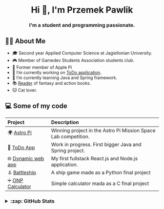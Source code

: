 <h1 align="center">Hi 👋, I'm Przemek Pawlik</h1>
<h3 align="center">I'm a student and programming passionate.</h3>

## 🙋‍♂️ About Me
- 🎓 Second year Applied Computer Science at Jagiellonian University.
- 🎮 Member of Gamedev Students Association students club.
- 🚀 Former member of Apple Pi
- 🔭 I’m currently working on [ToDo application](https://github.com/bestemic/todo-app).
- 🌱 I’m currently learning Java and Spring framework.
- 📚 [Reader](https://lubimyczytac.pl/profil/2078277/bestemic) of fantasy and action books.
- 🐱 Cat lover.

## 💻 Some of my code
|**Project**|**Description**|
|:----------|:----|
| 🌍 [Astro Pi](https://github.com/bestemic/AstroPi_MissionSpaceLab_2018-19) | Winning project in the Astro Pi Mission Space Lab competition. |
| 📝 [ToDo App](https://github.com/bestemic/todo-app) | Work in progress. First bigger Java and Spring project. |
| 🌐 [Dynamic web app](https://github.com/bestemic/dynamic-project-TechnikiWWW) | My first fullstack React.js and Node.js application. |
| ⚓ [Battleship](https://github.com/bestemic/shipbattles-project-JezykPython) | A ship game made as a Python final project |
| ➗ [ONP Calculator](https://github.com/bestemic/onpcalculator-project-JezykC) | Simple calculator mada as a C final project |

<h3>
<details>
  <summary> :zap: GitHub Stats</summary>

  <img align="left" alt="bestemic GitHub Stats" src="https://github-readme-stats.vercel.app/api?username=bestemic&show_icons=true&count_private=true&include_all_commits=true&hide_border=false&title_color=ff652f&icon_color=FFE400&bg_color=09131B&text_color=ffffff&border_color=0c1a25" />

  <img align="left" src="https://github-readme-stats.vercel.app/api/top-langs/?username=bestemic&layout=compact&langs_count=10&show_icons=true&hide_border=false&title_color=ff652f&icon_color=FFE400&bg_color=09131B&text_color=ffffff&border_color=0c1a25" />

</details>
</h3>
